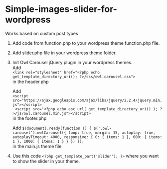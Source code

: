 # Simple-images-slider-for-wordpress
Works based on custom post types

1) Add code from function.php to your wordpress theme function.php file. 

2) Add slider.php file in your wordpress theme folder.

3) Init Owl Carousel  jQuery plugin in your wordpress themes.  
   Add  
   ``<link rel="stylesheet" href="<?php echo get_template_directory_uri(); ?>/css/owl.carousel.css">``   
   in the header.php  
   
    Add  
    ``<script src="https://ajax.googleapis.com/ajax/libs/jquery/2.2.4/jquery.min.js"></script>``    
    `` <script src="<?php echo esc_url( get_template_directory_uri() ); ?>/js/owl.carousel.min.js"></script>``  
    in the footer.php</p>  
    
    Add ``$(document).ready(function () {
    $('.owl-carousel').owlCarousel({
        loop: true,
        margin: 15,
        autoplay: true,
        autoplayTimeout: 4000,
        responsive: {
            0: {
                items: 1
            },
            600: {
                items: 1
            },
            1000: {
                items: 1
            }
        }
    })
});``  
in the main.js theme file 

4) Use this code  ``<?php get_template_part('slider'); ?>`` where you want to show the slider in your theme.


